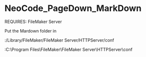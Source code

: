 # NeoCode_PageDown_MarkDown

REQUIRES: FileMaker Server

Put the Mardown folder in

:/Library/FileMaker/FileMaker Server/HTTPServer/conf

:C:\Program Files\FileMaker\FileMaker Server\HTTPServer\conf

